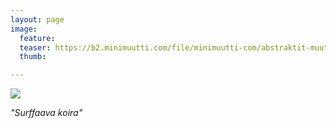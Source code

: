 ```yaml
---
layout: page
image:
  feature:
  teaser: https://b2.minimuutti.com/file/minimuutti-com/abstraktit-muut/1/IMG11153-245px.jpg
  thumb:

---
```


![](https://b2.minimuutti.com/file/minimuutti-com/abstraktit-muut/1/IMG11153-800px.jpg)

*"Surffaava koira"*
